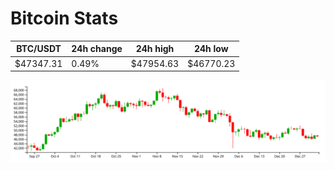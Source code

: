 # Bitcoin Stats

BTC/USDT|24h change|24h high|24h low|
|---|---|---|---|
|$47347.31|0.49%|$47954.63|$46770.23|

<img src="./chart.svg">
